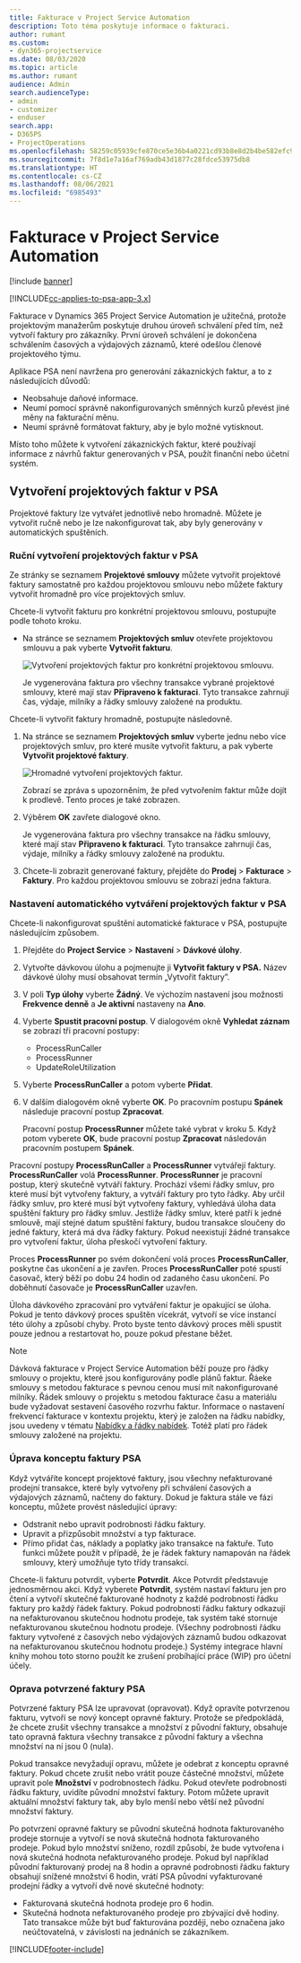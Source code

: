 ```yaml
---
title: Fakturace v Project Service Automation
description: Toto téma poskytuje informace o fakturaci.
author: rumant
ms.custom:
- dyn365-projectservice
ms.date: 08/03/2020
ms.topic: article
ms.author: rumant
audience: Admin
search.audienceType:
- admin
- customizer
- enduser
search.app:
- D365PS
- ProjectOperations
ms.openlocfilehash: 58259c05939cfe870ce5e36b4a0221cd93b8e8d2b4be582efc9167e82579699e
ms.sourcegitcommit: 7f8d1e7a16af769adb43d1877c28fdce53975db8
ms.translationtype: HT
ms.contentlocale: cs-CZ
ms.lasthandoff: 08/06/2021
ms.locfileid: "6985493"
---
```

# <a name="invoicing-in-project-service-automation"></a>Fakturace v Project Service Automation

[!include [banner](../includes/psa-now-project-operations.md)]

[!INCLUDE[cc-applies-to-psa-app-3.x](../includes/cc-applies-to-psa-app-3x.md)]

Fakturace v Dynamics 365 Project Service Automation je užitečná, protože projektovým manažerům poskytuje druhou úroveň schválení před tím, než vytvoří faktury pro zákazníky. První úroveň schválení je dokončena schválením časových a výdajových záznamů, které odešlou členové projektového týmu.

Aplikace PSA není navržena pro generování zákaznických faktur, a to z následujících důvodů:

- Neobsahuje daňové informace.
- Neumí pomocí správně nakonfigurovaných směnných kurzů převést jiné měny na fakturační měnu.
- Neumí správně formátovat faktury, aby je bylo možné vytisknout.

Místo toho můžete k vytvoření zákaznických faktur, které používají informace z návrhů faktur generovaných v PSA, použít finanční nebo účetní systém.

## <a name="creating-project-invoices-in-psa"></a>Vytvoření projektových faktur v PSA

Projektové faktury lze vytvářet jednotlivě nebo hromadně. Můžete je vytvořit ručně nebo je lze nakonfigurovat tak, aby byly generovány v automatických spuštěních.

### <a name="manually-create-project-invoices-in-psa"></a>Ruční vytvoření projektových faktur v PSA

Ze stránky se seznamem **Projektové smlouvy** můžete vytvořit projektové faktury samostatně pro každou projektovou smlouvu nebo můžete faktury vytvořit hromadně pro více projektových smluv.

Chcete-li vytvořit fakturu pro konkrétní projektovou smlouvu, postupujte podle tohoto kroku.

- Na stránce se seznamem **Projektových smluv** otevřete projektovou smlouvu a pak vyberte **Vytvořit fakturu**.

    ![Vytvoření projektových faktur pro konkrétní projektovou smlouvu.](media/CreateProjectInvoicesOneByOne.png)

    Je vygenerována faktura pro všechny transakce vybrané projektové smlouvy, které mají stav **Připraveno k fakturaci**. Tyto transakce zahrnují čas, výdaje, milníky a řádky smlouvy založené na produktu.

Chcete-li vytvořit faktury hromadně, postupujte následovně.

1. Na stránce se seznamem **Projektových smluv** vyberte jednu nebo více projektových smluv, pro které musíte vytvořit fakturu, a pak vyberte **Vytvořit projektové faktury**.

    ![Hromadné vytvoření projektových faktur.](media/CreateProjectInvoicesBulk.png)

    Zobrazí se zpráva s upozorněním, že před vytvořením faktur může dojít k prodlevě. Tento proces je také zobrazen.

2. Výběrem **OK** zavřete dialogové okno.

    Je vygenerována faktura pro všechny transakce na řádku smlouvy, které mají stav **Připraveno k fakturaci**. Tyto transakce zahrnují čas, výdaje, milníky a řádky smlouvy založené na produktu.

3. Chcete-li zobrazit generované faktury, přejděte do **Prodej** \> **Fakturace** \> **Faktury**. Pro každou projektovou smlouvu se zobrazí jedna faktura.

### <a name="set-up-automated-creation-of-project-invoices-in-psa"></a>Nastavení automatického vytváření projektových faktur v PSA

Chcete-li nakonfigurovat spuštění automatické fakturace v PSA, postupujte následujícím způsobem.

1. Přejděte do **Project Service** \> **Nastavení** \> **Dávkové úlohy**.
2. Vytvořte dávkovou úlohu a pojmenujte ji **Vytvořit faktury v PSA.** Název dávkové úlohy musí obsahovat termín „Vytvořit faktury”.
3. V poli **Typ úlohy** vyberte **Žádný**. Ve výchozím nastavení jsou možnosti **Frekvence denně** a **Je aktivní** nastaveny na **Ano**.
4. Vyberte **Spustit pracovní postup**. V dialogovém okně **Vyhledat záznam** se zobrazí tři pracovní postupy:

    - ProcessRunCaller
    - ProcessRunner
    - UpdateRoleUtilization

5. Vyberte **ProcessRunCaller** a potom vyberte **Přidat**.
6. V dalším dialogovém okně vyberte **OK**. Po pracovním postupu **Spánek** následuje pracovní postup **Zpracovat**.

    Pracovní postup **ProcessRunner** můžete také vybrat v kroku 5. Když potom vyberete **OK**, bude pracovní postup **Zpracovat** následován pracovním postupem **Spánek**.

Pracovní postupy **ProcessRunCaller** a **ProcessRunner** vytvářejí faktury. **ProcessRunCaller** volá **ProcessRunner**. **ProcessRunner** je pracovní postup, který skutečně vytváří faktury. Prochází všemi řádky smluv, pro které musí být vytvořeny faktury, a vytváří faktury pro tyto řádky. Aby určil řádky smluv, pro které musí být vytvořeny faktury, vyhledává úloha data spuštění faktury pro řádky smluv. Jestliže řádky smluv, které patří k jedné smlouvě, mají stejné datum spuštění faktury, budou transakce sloučeny do jedné faktury, která má dva řádky faktury. Pokud neexistují žádné transakce pro vytvoření faktur, úloha přeskočí vytvoření faktury.

Proces **ProcessRunner** po svém dokončení volá proces **ProcessRunCaller**, poskytne čas ukončení a je zavřen. Proces **ProcessRunCaller** poté spustí časovač, který běží po dobu 24 hodin od zadaného času ukončení. Po doběhnutí časovače je **ProcessRunCaller** uzavřen.

Úloha dávkového zpracování pro vytváření faktur je opakující se úloha. Pokud je tento dávkový proces spuštěn vícekrát, vytvoří se více instancí této úlohy a způsobí chyby. Proto byste tento dávkový proces měli spustit pouze jednou a restartovat ho, pouze pokud přestane běžet.

> [!NOTE]
> Dávková fakturace v Project Service Automation běží pouze pro řádky smlouvy o projektu, které jsou konfigurovány podle plánů faktur. Řáeke smlouvy s metodou fakturace s pevnou cenou musí mít nakonfigurované milníky. Řádek smlouvy o projektu s metodou fakturace času a materiálu bude vyžadovat sestavení časového rozvrhu faktur. Informace o nastavení frekvencí fakturace v kontextu projektu, který je založen na řádku nabídky, jsou uvedeny v tématu [Nabídky a řádky nabídek](basic-quote-lines.md#invoice-schedule). Totéž platí pro řádek smlouvy založené na projektu.      
 
### <a name="edit-a-draft-psa-invoice"></a>Úprava konceptu faktury PSA

Když vytváříte koncept projektové faktury, jsou všechny nefakturované prodejní transakce, které byly vytvořeny při schválení časových a výdajových záznamů, načteny do faktury. Dokud je faktura stále ve fázi konceptu, můžete provést následující úpravy:

- Odstranit nebo upravit podrobnosti řádku faktury.
- Upravit a přizpůsobit množství a typ fakturace.
- Přímo přidat čas, náklady a poplatky jako transakce na faktuře. Tuto funkci můžete použít v případě, že je řádek faktury namapován na řádek smlouvy, který umožňuje tyto třídy transakcí.

Chcete-li fakturu potvrdit, vyberte **Potvrdit**. Akce Potvrdit představuje jednosměrnou akci. Když vyberete **Potvrdit**, systém nastaví fakturu jen pro čtení a vytvoří skutečné fakturované hodnoty z každé podrobnosti řádku faktury pro každý řádek faktury. Pokud podrobnosti řádku faktury odkazují na nefakturovanou skutečnou hodnotu prodeje, tak systém také stornuje nefakturovanou skutečnou hodnotu prodeje. (Všechny podrobnosti řádku faktury vytvořené z časových nebo výdajových záznamů budou odkazovat na nefakturovanou skutečnou hodnotu prodeje.) Systémy integrace hlavní knihy mohou toto storno použít ke zrušení probíhající práce (WIP) pro účetní účely.

### <a name="correct-a-confirmed-psa-invoice"></a>Oprava potvrzené faktury PSA

Potvrzené faktury PSA lze upravovat (opravovat). Když opravíte potvrzenou fakturu, vytvoří se nový koncept opravné faktury. Protože se předpokládá, že chcete zrušit všechny transakce a množství z původní faktury, obsahuje tato opravná faktura všechny transakce z původní faktury a všechna množství na ní jsou 0 (nula).

Pokud transakce nevyžadují opravu, můžete je odebrat z konceptu opravné faktury. Pokud chcete zrušit nebo vrátit pouze částečné množství, můžete upravit pole **Množství** v podrobnostech řádku. Pokud otevřete podrobnosti řádku faktury, uvidíte původní množství faktury. Potom můžete upravit aktuální množství faktury tak, aby bylo menší nebo větší než původní množství faktury.

Po potvrzení opravné faktury se původní skutečná hodnota fakturovaného prodeje stornuje a vytvoří se nová skutečná hodnota fakturovaného prodeje. Pokud bylo množství sníženo, rozdíl způsobí, že bude vytvořena i nová skutečná hodnota nefakturovaného prodeje. Pokud byl například původní fakturovaný prodej na 8 hodin a opravné podrobnosti řádku faktury obsahují snížené množství 6 hodin, vrátí PSA původní vyfakturované prodejní řádky a vytvoří dvě nové skutečné hodnoty:

- Fakturovaná skutečná hodnota prodeje pro 6 hodin.
- Skutečná hodnota nefakturovaného prodeje pro zbývající dvě hodiny. Tato transakce může být buď fakturována později, nebo označena jako neúčtovatelná, v závislosti na jednáních se zákazníkem.


[!INCLUDE[footer-include](../includes/footer-banner.md)]